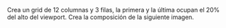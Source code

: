 Crea un grid de 12 columnas y 3 filas, la primera y la última ocupan el 20% del alto del viewport. Crea la composición de la siguiente imagen.
